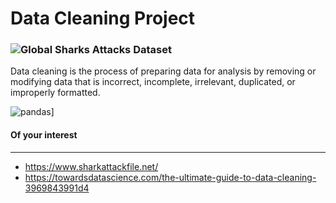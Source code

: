 # Data Cleaning Project

### ![Global Sharks Attacks Dataset](https://www.kaggle.com/alinedebenath/global-shark-attacks)

Data cleaning is the process of preparing data for analysis by removing or modifying data that is incorrect, incomplete, irrelevant, duplicated, or improperly formatted.


![pandas](https://github.com/clapiniella/raw/master/INPUT/shark.jpg)]

#### Of your interest
______________
- https://www.sharkattackfile.net/
- https://towardsdatascience.com/the-ultimate-guide-to-data-cleaning-3969843991d4
